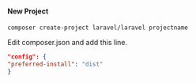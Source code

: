 #### New Project
```ssh
composer create-project laravel/laravel projectname
```

Edit composer.json and add this line.

```json
"config": {
"preferred-install": "dist"
}
```
